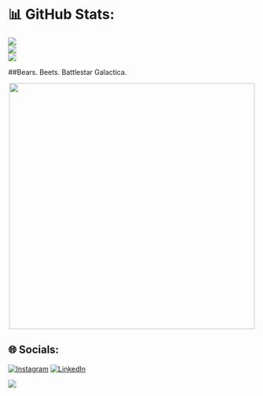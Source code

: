 
# 📊 GitHub Stats:
![](https://github-readme-stats.vercel.app/api?username=elifhusnaturkay&theme=chartreuse-dark&hide_border=true&include_all_commits=false&count_private=false)<br/>
![](https://github-readme-streak-stats.herokuapp.com/?user=elifhusnaturkay&theme=chartreuse-dark&hide_border=true)<br/>
![](https://github-readme-stats.vercel.app/api/top-langs/?username=elifhusnaturkay&theme=chartreuse-dark&hide_border=true&include_all_commits=false&count_private=false&layout=compact)

##Bears. Beets. Battlestar Galactica.

<p align="center">
  <img src="https://y.yarn.co/91e5cd54-a742-4ab1-8679-8cbaf842f603_text.gif" width="500" />
</p>

## 🌐 Socials:
[![Instagram](https://img.shields.io/badge/Instagram-%23E4405F.svg?logo=Instagram&logoColor=white)](https://instagram.com/https://www.instagram.com/experienctr/) [![LinkedIn](https://img.shields.io/badge/LinkedIn-%230077B5.svg?logo=linkedin&logoColor=white)](https://linkedin.com/in/https://www.linkedin.com/in/elifhusnaturkay/) 

[![](https://visitcount.itsvg.in/api?id=elifhusnaturkay&icon=4&color=10)](https://visitcount.itsvg.in)

